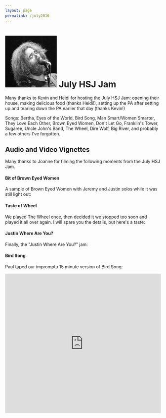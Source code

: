 ```yaml
---
layout: page
permalink: /july2016
---
```



<h1><img class="ui avatar image" src="/images/jerryavatar.jpg"> July HSJ Jam</h1>

Many thanks to Kevin and Heidi for hosting the July HSJ Jam: opening their house, making delicious food (thanks Heidi!), setting up the PA after setting up and tearing down the PA earlier that day (thanks Kevin!)
 
Songs: Bertha, Eyes of the World, Bird Song, Man Smart/Women Smarter, They Love Each Other, Brown Eyed Women, Don't Let Go, Franklin's Tower, Sugaree, Uncle John's Band, The Wheel, Dire Wolf, Big River, and probably a few others I've forgotten.

<h2>Audio and Video Vignettes</h2>

Many thanks to Joanne for filming the following moments from the July HSJ Jam.

#### Bit of Brown Eyed Women

A sample of Brown Eyed Women with Jeremy and Justin solos while it was still light out:

<div class="ui embed" data-source="youtube" data-id="SJ5KZh41FwQ"></div>

#### Taste of Wheel

We played The Wheel once, then decided it we stopped too soon and played it all over again. I will spare you the details, but here's a taste:

<div class="ui embed" data-source="youtube" data-id="YbXKebd29A0"></div>

#### Justin Where Are You?

Finally, the "Justin Where Are You?" jam:

<div class="ui embed" data-source="youtube" data-id="QvuRHRY-tNA"></div>

#### Bird Song

Paul taped our impromptu 15 minute version of Bird Song:

<iframe width="100%" height="450" scrolling="no" frameborder="no" src="https://w.soundcloud.com/player/?url=https%3A//api.soundcloud.com/tracks/275342012&amp;auto_play=false&amp;hide_related=false&amp;show_comments=true&amp;show_user=true&amp;show_reposts=false&amp;visual=true"></iframe>




